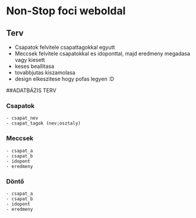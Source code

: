 # Non-Stop foci weboldal

## Terv
- Csapatok felvitele csapattagokkal egyutt
- Meccsek felvitele csapatokkal es idoponttal, majd eredmeny megadasa vagy kiesett
- keses beallitasa
- tovabbjutas kiszamolasa
- design elkeszitese hogy pofas legyen :D


##ADATBÁZIS TERV

### Csapatok
	- csapat_nev
	- csapat_tagok (nev;osztaly)

### Meccsek
	- csapat_a
	- csapat_b
	- idopont
	- eredmeny

### Döntő
	- csapat_a
	- csapat_b
	- idopont
	- eredmeny
